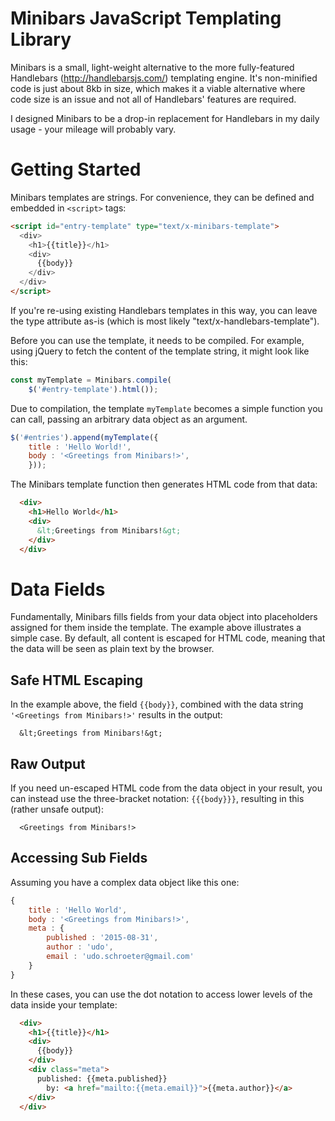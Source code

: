 # Minibars JavaScript Templating Library

Minibars is a small, light-weight alternative to the more fully-featured Handlebars (http://handlebarsjs.com/) templating engine. It's non-minified code is just about 8kb in size, which makes it a viable alternative where code size is an issue and not all of Handlebars' features are required.

I designed Minibars to be a drop-in replacement for Handlebars in my daily usage - your mileage will probably vary.

# Getting Started

Minibars templates are strings. For convenience, they can be defined and embedded in `<script>` tags:

```html
<script id="entry-template" type="text/x-minibars-template">
  <div>
    <h1>{{title}}</h1>
    <div>
      {{body}}
    </div>
  </div>
</script>
```

If you're re-using existing Handlebars templates in this way, you can leave the type attribute as-is (which is most likely "text/x-handlebars-template").

Before you can use the template, it needs to be compiled. For example, using jQuery to fetch the content of the template string, it might look like this:

```javascript
const myTemplate = Minibars.compile(
    $('#entry-template').html());
```
  
Due to compilation, the template `myTemplate` becomes a simple function you can call, passing an arbitrary data object as an argument. 

```javascript
$('#entries').append(myTemplate({
    title : 'Hello World!',
    body : '<Greetings from Minibars!>',
    }));
```

The Minibars template function then generates HTML code from that data:

```html
  <div>
    <h1>Hello World</h1>
    <div>
      &lt;Greetings from Minibars!&gt;
    </div>
  </div>
```
  
# Data Fields

Fundamentally, Minibars fills fields from your data object into placeholders assigned for them inside the template. The example above illustrates a simple case. By default, all content is escaped for HTML code, meaning that the data will be seen as plain text by the browser.

## Safe HTML Escaping

In the example above, the field `{{body}}`, combined with the data string `'<Greetings from Minibars!>'` results in the output:
	
```
  &lt;Greetings from Minibars!&gt;
```

## Raw Output

If you need un-escaped HTML code from the data object in your result, you can instead use the three-bracket notation: `{{{body}}}`, resulting in this (rather unsafe output):

```
  <Greetings from Minibars!>
```

## Accessing Sub Fields

Assuming you have a complex data object like this one:

```javascript
{
	title : 'Hello World',
	body : '<Greetings from Minibars!>',
	meta : {
		published : '2015-08-31',
		author : 'udo',
		email : 'udo.schroeter@gmail.com'	}}
```

In these cases, you can use the dot notation to access lower levels of the data inside your template:

```html
  <div>
    <h1>{{title}}</h1>
    <div>
      {{body}}
    </div>
    <div class="meta">      published: {{meta.published}}
      	by: <a href="mailto:{{meta.email}}">{{meta.author}}</a>     
    </div>
  </div>
```
	
